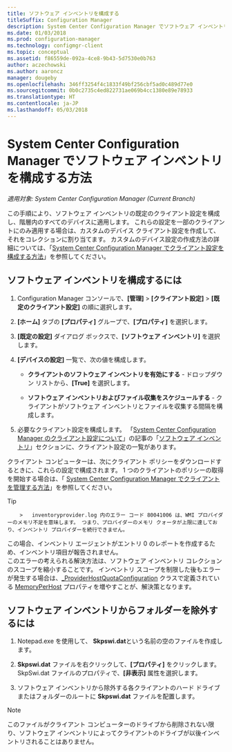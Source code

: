 ```yaml
---
title: ソフトウェア インベントリを構成する
titleSuffix: Configuration Manager
description: System Center Configuration Manager でソフトウェア インベントリを構成し、でソフトウェア インベントリからフォルダーを除外します。
ms.date: 01/03/2018
ms.prod: configuration-manager
ms.technology: configmgr-client
ms.topic: conceptual
ms.assetid: f86559de-092a-4ce8-9b43-5d7530e0b763
author: aczechowski
ms.author: aaroncz
manager: dougeby
ms.openlocfilehash: 346ff3254f4c1833f49bf256cbf5ad0c489d77e0
ms.sourcegitcommit: 0b0c2735c4ed822731ae069b4cc1380e89e78933
ms.translationtype: HT
ms.contentlocale: ja-JP
ms.lasthandoff: 05/03/2018
---
```

# <a name="how-to-configure-software-inventory-in-system-center-configuration-manager"></a>System Center Configuration Manager でソフトウェア インベントリを構成する方法

*適用対象: System Center Configuration Manager (Current Branch)*

この手順により、ソフトウェア インベントリの既定のクライアント設定を構成し、階層内のすべてのデバイスに適用します。 これらの設定を一部のクライアントにのみ適用する場合は、カスタムのデバイス クライアント設定を作成して、それをコレクションに割り当てます。 カスタムのデバイス設定の作成方法の詳細については、「[System Center Configuration Manager でクライアント設定を構成する方法](../../../../core/clients/deploy/configure-client-settings.md)」を参照してください。   

## <a name="to-configure-software-inventory"></a>ソフトウェア インベントリを構成するには  

1.  Configuration Manager コンソールで、**[管理]** > **[クライアント設定]** > **[既定のクライアント設定]** の順に選択します。  

4.  **[ホーム]** タブの **[プロパティ]** グループで、**[プロパティ]** を選択します。  

5.  **[既定の設定]** ダイアログ ボックスで、**[ソフトウェア インベントリ]** を選択します。  

6.  **[デバイスの設定]** 一覧で、次の値を構成します。  

    -   **クライアントのソフトウェア インベントリを有効にする** - ドロップダウン リストから、**[True]** を選択します。  

    -   **ソフトウェア インベントリおよびファイル収集をスケジュールする** - クライアントがソフトウェア インベントリとファイルを収集する間隔を構成します。   

7.  必要なクライアント設定を構成します。 「[System Center Configuration Manager のクライアント設定について](../../../../core/clients/deploy/about-client-settings.md)」の記事の「[ソフトウェア インベントリ](../../../../core/clients/deploy/about-client-settings.md#software-inventory)」セクションに、クライアント設定の一覧があります。  

 クライアント コンピューターは、次にクライアント ポリシーをダウンロードするときに、これらの設定で構成されます。 1 つのクライアントのポリシーの取得を開始する場合は、「 [System Center Configuration Manager でクライアントを管理する方法](../../../../core/clients/manage/manage-clients.md)」を参照してください。  

 > [!TIP]  
        >   inventoryprovider.log 内のエラー コード 80041006 は、WMI プロバイダーのメモリ不足を意味します。 つまり、プロバイダーのメモリ クォータが上限に達しており、インベントリ プロバイダーを続行できません。
この場合、インベントリ エージェントがエントリ 0 のレポートを作成するため、インベントリ項目が報告されません。 <br/>
このエラーの考えられる解決方法は、ソフトウェア インベントリ コレクションのスコープを縮小することです。 インベントリ スコープを制限した後もエラーが発生する場合は、[_ProviderHostQuotaConfiguration](https://msdn.microsoft.com/library/aa394671) クラスで定義されている [MemoryPerHost](https://blogs.technet.microsoft.com/askperf/2008/09/16/memory-and-handle-quotas-in-the-wmi-provider-service/) プロパティを増やすことが、解決策となります。

<!--SMS.480648 include WMI Out of memory tip -->


## <a name="to-exclude-folders-from-software-inventory"></a>ソフトウェア インベントリからフォルダーを除外するには  

1.  Notepad.exe を使用して、 **Skpswi.dat**という名前の空のファイルを作成します。  

2.  **Skpswi.dat** ファイルを右クリックして、**[プロパティ]** をクリックします。 SkpSwi.dat ファイルのプロパティで、**[非表示]** 属性を選択します。  

3.  ソフトウェア インベントリから除外する各クライアントのハード ドライブまたはフォルダーのルートに **Skpswi.dat** ファイルを配置します。  

> [!NOTE]  
>  このファイルがクライアント コンピューターのドライブから削除されない限り、ソフトウェア インベントリによってクライアントのドライブが以後インベントリされることはありません。